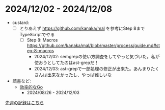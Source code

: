 # 2024/12/02 - 2024/12/08

- custard:
    - [ ] とりあえず <https://github.com/kanaka/mal> を参考にStep 8までTypeScriptでやる
        - [ ] Step 8: Macros <https://github.com/kanaka/mal/blob/master/process/guide.md#step-8-macros>
            - 2024/12/02: semgrepの使い方調査をしてやっと気づいた。私が使おうとしてたのはast-grepだ！
            - 2024/12/03: ast-grepで一部処理の修正が出来た。あんまりたくさんは出来なかったし、やっぱ難しいな
- 読書など:
    - [効率的なGo](https://www.oreilly.co.jp//books/9784814400539/)
        - 2024/08/26 - 2024/12/03

[先週の記録はこちら](https://github.com/igrep/daily-commits/blob/82e04971dc33d622e5eea7970f8f440822454953/yesterday.md)

